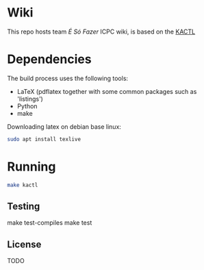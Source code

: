 # Wiki

This repo hosts team *É Só Fazer* ICPC wiki, is based on the [KACTL](https://github.com/kth-competitive-programming/kactl)

# Dependencies
The build process uses the following tools:  
- LaTeX (pdflatex together with some common packages such as 'listings')
- Python	
- make

Downloading latex on debian base linux:

```sh
sudo apt install texlive
```

# Running

```sh
make kactl
```

## Testing

make test-compiles
make test

## License
TODO
